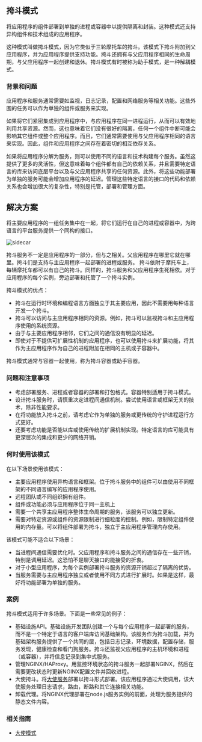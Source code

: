 ## 挎斗模式

将应用程序的组件部署到单独的进程或容器中以提供隔离和封装。这种模式还支持异构组件和技术组成的应用程序。

这种模式叫做挎斗模式，因为它类似于三轮摩托车的挎斗。该模式下挎斗附加到父应用程序，并为应用程序提供支持功能。挎斗还拥有与父应用程序相同的生命周期，与父应用程序一起创建和退休。挎斗模式有时被称为助手模式，是一种解耦模式。

### 背景和问题

应用程序和服务通常需要如监视，日志记录，配置和网络服务等相关功能。这些外围的任务可以作为单独的组件或服务来实现。

如果将它们紧密集成到应用程序中，与应用程序在同一进程运行，从而可以有效地利用共享资源。然而，这也意味着它们没有很好的隔离，任何一个组件中断可能会影响其它组件或整个应用程序。而且，它们通常需要使用与父应用程序相同的语言来实现。因此，组件和应用程序之间存在着密切的相互依存关系。

如果将应用程序分解为服务，则可以使用不同的语言和技术构建每个服务。虽然这提供了更多的灵活性，但这意味着每个组件都有自己的依赖关系，并且需要特定语言的库来访问底层平台以及与父应用程序共享的任何资源。此外，将这些功能部署为单独的服务可能会增加应用程序的延迟。管理这些特定语言的接口的代码和依赖关系也会增加很大的复杂性，特别是托管，部署和管理方面。

## 解决方案

将主要应用程序的一组任务集中在一起，将它们运行在自己的进程或容器中，为跨语言的平台服务提供一个同构的接口。

![sidecar](https://docs.microsoft.com/en-us/azure/architecture/patterns/_images/sidecar.png)

挎斗服务不一定是应用程序的一部分，但与之相关。父应用程序在哪里它就在哪里。挎斗们是支持与主应用程序一起部署的进程或服务。 挎斗依附于摩托车上，每辆摩托车都可以有自己的挎斗。同样的，挎斗服务和父应用程序生死相依。对于应用程序的每个实例，旁边部署和托管了一个挎斗实例。

挎斗模式的优点：

* 挎斗在运行时环境和编程语言方面独立于其主要应用，因此不需要用每种语言开发一个挎斗。
* 挎斗可以访问与主应用程序相同的资源。例如，挎斗可以监视挎斗和主应用程序使用的系统资源。
* 由于与主要应用程序相邻，它们之间的通信没有明显的延迟。
* 即使对于不提供可扩展性机制的应用程序，也可以使用挎斗来扩展功能，将其作为主应用程序作为自己的进程附加在相同的主机或子容器中。

挎斗模式通常与容器一起使用，称为挎斗容器或助手容器。

### 问题和注意事项

* 考虑部署服务、进程或者容器的部署和打包格式。容器特别适用于挎斗模式。
* 设计挎斗服务时，请慎重决定进程间通信机制。尝试使用语言或框架无关的技术，除非性能要求。
* 在将功能放入挎斗之前，请考虑它作为单独的服务或更传统的守护进程运行方式更好。
* 还要考虑功能是否能以库或使用传统的扩展机制实现。特定语言的库可能具有更深层次的集成和更少的网络开销。

### 何时使用该模式

在以下场景使用该模式：

* 主要应用程序使用异构语言和框架。位于挎斗服务中的组件可以由使用不同框架的不同语言编写的应用程序使用。
* 远程团队或不同组织拥有组件。
* 组件或功能必须与应用程序位于同一主机上
* 需要一个共享主应用程序整体生命周期的服务，该服务可以独立更新。
* 需要对特定资源或组件的资源限制进行细粒度的控制。例如，限制特定组件使用的内存量。可以将组件部署为挎斗，独立于主应用程序管理内存使用。

该模式可能不适合以下场景：

* 当进程间通信需要优化时。父应用程序和挎斗服务之间的通信存在一些开销，特别是调用延迟。这恐怕不是聊天接口的能接受的折衷。
* 对于小型应用程序，为每个实例部署挎斗服务的资源开销超过了隔离的优势。
* 当服务需要与主应用程序独立或者使用不同方式进行扩展时。如果是这样，最好将功能部署为单独的服务。

### 案例

挎斗模式适用于许多场景。下面是一些常见的例子：

* 基础设施API。基础设施开发团队创建一个与每个应用程序一起部署的服务，而不是一个特定于语言的客户端库访问基础架构。该服务作为挎斗加载，并为基础架构服务提供了一个共同的层，包括日志记录，环境数据，配置存储，服务发现，健康检查和看门狗服务。挎斗还监视父应用程序的主机环境和进程（或容器），并将信息记录到集中式服务。
* 管理NGINX/HAProxy。用监控环境状态的挎斗服务一起部署NGINX，然后在需要更改状态时更新NGINX配置文件并回收进程。
* 大使挎斗。将[大使服务](patterns/ambassador.html)部署以挎斗形式部署。该应用程序通过大使调用，该大使服务处理日志请求，路由，断路和其它连接相关功能。
* 卸载代理。将NGINX代理部署在node.js服务实例的前面，处理为服务提供的静态文件内容。

### 相关指南

* [大使模式](ambassador.md)